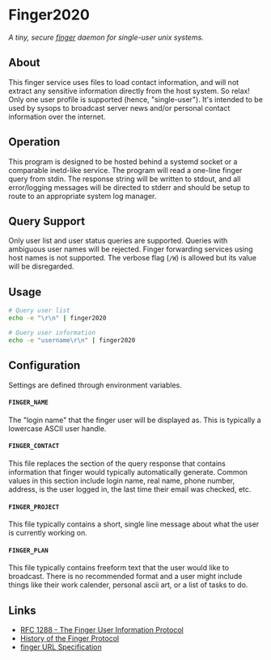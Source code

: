 # Finger2020

*A tiny, secure [finger](https://en.wikipedia.org/wiki/Finger_protocol) daemon for single-user unix systems.*

## About

This finger service uses files to load contact information, and will not extract
any sensitive information directly from the host system. So relax! Only one user
profile is supported (hence, "single-user"). It's intended to be used by sysops
to broadcast server news and/or personal contact information over the internet.

## Operation

This program is designed to be hosted behind a systemd socket or a comparable
inetd-like service. The program will read a one-line finger query from stdin.
The response string will be written to stdout, and all error/logging messages
will be directed to stderr and should be setup to route to an appropriate
system log manager.

## Query Support

Only user list and user status queries are supported. Queries with ambiguous
user names will be rejected. Finger forwarding services using host names is not
supported. The verbose flag (`/W`) is allowed but its value will be disregarded.


## Usage

```bash
# Query user list
echo -e "\r\n" | finger2020

# Query user information
echo -e "username\r\n" | finger2020
```

## Configuration

Settings are defined through environment variables.

#### ``FINGER_NAME``
The "login name" that the finger user will be displayed as. This is
typically a lowercase ASCII user handle.

#### ``FINGER_CONTACT``
This file replaces the section of the query response that contains
information that finger would typically automatically generate. Common
values in this section include login name, real name, phone number,
address, is the user logged in, the last time their email was checked, etc.

#### ``FINGER_PROJECT``
This file typically contains a short, single line message about what the
user is currently working on.

#### ``FINGER_PLAN``
This file typically contains freeform text that the user would like to
broadcast. There is no recommended format and a user might include things
like their work calender, personal ascii art, or a list of tasks to do.

## Links

- [RFC 1288 - The Finger User Information Protocol](https://tools.ietf.org/html/rfc1288)
- [History of the Finger Protocol](http://www.rajivshah.com/Case_Studies/Finger/Finger.htm)
- [finger URL Specification](https://tools.ietf.org/html/draft-ietf-uri-url-finger-02)
